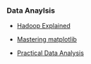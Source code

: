 ### Data Anaylsis 

- [Hadoop Explained](https://mega.nz/file/shcz0B7Z#T4VppH6zRGd1bUuKjQmbY42RuTUcezKoPixFGuYX-Gk)

- [Mastering matplotlib](https://mega.nz/file/soNChRJQ#6JtVT8zj8WRYhH2j2biHvI98P9vUfBDQlr5LWrJqBzU)

- [Practical Data Analysis](https://mega.nz/file/8pd2gK5a#51GNVKQWjavIJlfoX1H3HyKrzLUMWYv5-V_n7xr6Cn8)